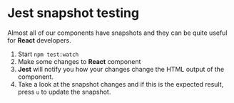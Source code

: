 # Jest snapshot testing

Almost all of our components have snapshots and they can be quite useful for **React** developers.

1. Start `npm test:watch`
2. Make some changes to **React** component
3. **Jest** will notify you how your changes change the HTML output of the component.
4. Take a look at the snapshot changes and if this is the expected result, press `u` to update the snapshot.